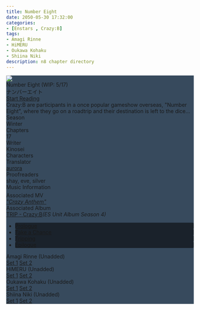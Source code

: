 ```yaml
---
title: Number Eight
date: 2050-05-30 17:32:00
categories:
- [Enstars , Crazy:B]
tags:
- Amagi Rinne
- HiMERU
- Oukawa Kohaku
- Shiina Niki
description: n8 chapter directory
---
```


<style>
    .chapter-area li {
      background-color: #1a222b;
      border-radius: 3px;
      transition: background-color 0.2s;
    }
    .chapters li #none {
      background: none;
      color: var(--link);
    }
    .chapter-area li:hover {
      background-color: #374a5d;
    }
    .mt-label {
      margin: 5px;
    }
    .article-entry a {
      margin: 2px;
    }
    [character] {
      --dark-mode: hsl(var(--hue), 30%, 30%);
      display: flex;
    }
    [character]::before {
      position: absolute;
      margin-left: 75px;
    }
    [character] p {
      max-width: calc(100% - 75px);
      margin-left: 75px;
      color: inherit;
    }
    :root[theme='dark'] [character] p {
      background: var(--dark-mode);
    }
    :root[theme='dark'] [character] p .thought {
      color: #9f9fff;
    }
    :root[theme='light'] [character] p {
      background: var(--light-mode);
    }
    [character] p:first-child {
      margin-top: 20px;
      border-top-left-radius: 0px;
    }
    [character] p:first-child::before {
      position: absolute;
      left: 0;
    }
    [character]::after {
      display: none;
      left: 65px;
      top: 37px;
    }
    .msr-narration {
      display: flex;
      align-items: center;
      margin: 20px 0px;
      gap: 5px;
    }
    .msr-narration::before {
      content: "";
      display: inline-block;
      background: var(--article-text);
      height: 1px;
      width: 15%;
    }
    .msr-narration p {
      margin: 0;
    }
    @media (max-width: 650px) {
    [character] p {
        margin:0 0 .4em 65px;
        padding: .72em;
        margin-left: 55px !important;
    }
    [character]::before,[character][hidden]::before,[character][unknown]::before {
        margin-left: 70px;
        margin-left: 55px !important;
    }
}    
  </style>

<div class="preview-wrapper reverse" style="--storyColor: #hex;--storyColor-rgb: r,g,b;--storyColor-h: hue;--storyColor-s: saturation%;--storyColor-l: lightness%;">
  <div class="grid-wrapper">
      <div class="preview-background" style="background-image: url('https://res.cloudinary.com/djq41tb84/image/upload/v1709338356/ASSETS%20ALWAYS%20USE%20THIS/RINNE/FULL%20BLOOMED%20CGS/zcostrims96adq3epna6.png')"></div>
      <div class="preview-box" style="background: calc(var(--card-background) + 2%)">
          <div class="title-area">
              <div class="title-area__title">Number Eight (WIP: 7/17)</div>
              <div class="title-area__subtitle">ナンバーエイト</div>
              <div class="title-area__start"><a href="/2050/05/30/number-eight/">Start Reading</a></div>
          </div>
          <div class="info-area">
              <div class="synopsis" style="width: 90%;">
              Crazy:B are participants in a once popular gameshow overseas, "Number Eight", where they go on a roadtrip and their destination is left to the dice…
                <!-- SYNOPSIS GOES HERE -->
              </div>
              <div class="info">
                  <div class="info-item season">
                      <div class="label">
                          Season
                      </div>
                      <div class="value">
                      Winter
                        <!-- STORY SEASON -->
                      </div>
                  </div>
                  <div class="info-item chapters">
                      <div class="label">
                          Chapters
                      </div>
                      <div class="value">
                      17
                          <!-- NUMBER OF CHAPTERS -->
                      </div>
                  </div>
                  <div class="info-item writer">
                      <div class="label">
                          Writer
                      </div>
                      <div class="value">
                        Kinosei
                        <!-- STORY WRITER NAME -->
                      </div>
                  </div>
                  <div class="info-item characters">
                      <div class="label">
                          Characters
                      </div>
                      <div class="value">
                      <a href="/tags/Amagi-Rinne/" character="Rinne" title="Rinne"></a>
                      <a href="/tags/HiMERU/" character="HiMERU" title="HiMERU"></a>
                      <a href="/tags/Shiina-Niki/" character="Niki" title="Niki"></a>
                      <a href="/tags/Oukawa-Kohaku/" character="Kohaku" title="Kohaku"></a>
                        <!-- 
                          <a href="/tags/[CHARACTER_LAST_NAME]-[CHARACTER_FIRST_NAME]/" character="[CHARACTER_FIRST_AME]" title="[CHARACTER_FIRST_NAME]"></a>
                         -->
                         <!-- COPY AND PASTE THE ABOVE FOR EACH CHARACTER THAT APPEARS IN THE STORY -->
                      </div>
                  </div>
                  <div class="info-item tl">
                      <div class="label">
                          Translator
                      </div>
                      <div class="value">
                          <a href="https://twitter.com/azurecrystalz">aurora</a>
                      </div>
                  </div>
                  <div class="info-item pr">
                      <div class="label">
                          Proofreaders
                      </div>
                      <div class="value">
                      shay, eve, silver
                      <!-- 
                          PROOFREADER LIST (IF ANY) -->
                      </div>
                  </div>
              </div>
          </div>
      </div>
  </div>
</div>

<!-- more -->

<style>
  .preview-wrapper {
    /* in case jquery doesn't work */
    display: none;
  }

  .music {
    grid-column-start: 1;
    grid-column-end: span end;
  }

  @media (max-width: 567px) {

    /* for NexT Mashiro: makes padding smaller on mobile */
    .post-block {
      padding: 5px 10px 8px !important;
    }
  }
</style>

<div class="story-wrapper mobile-reverse" style="--storyColor: #374a5d;--storyColor-rgb: 236,141,171;--storyColor-h: 341.1;--storyColor-s: 71.4%;--storyColor-l: 73.9%;">
  <div class="grid-wrapper">
      <div class="story-background"
      style="background-image: url('https://res.cloudinary.com/djq41tb84/image/upload/v1709338356/ASSETS%20ALWAYS%20USE%20THIS/RINNE/FULL%20BLOOMED%20CGS/zcostrims96adq3epna6.png')">
    </div>
    <div class="story-box" style="background: #374a5d">
      <div class="story-cover">
        <div><img src="https://res.cloudinary.com/djq41tb84/image/upload/v1709338702/ASSETS%20ALWAYS%20USE%20THIS/RINNE/FRAMELESS%20UNBLOOMEDS/vmdzhozobb02h3gnppbn.png">
        </div>
      </div>
      <div class="title-area">
        <div class="title-area__title">Number Eight (WIP: 5/17)</div>
        <div class="title-area__subtitle">ナンバーエイト</div>
        <div class="title-area__start">
          <a href="/2050/05/30/number-eight/">Start Reading</a>
        </div>
      </div>
      <div class="info-area">
        <div class="synopsis">
          Crazy:B are participants in a once popular gameshow overseas, "Number Eight", where they go on a roadtrip and their destination is left to the dice…
          <!-- SYNOPSIS HERE -->
        </div>
        <div class="info">
          <div class="info-item season">
            <div class="label">
              Season
            </div>
            <div class="value">
              Winter
              <!-- SEASON -->
            </div>
          </div>
          <div class="info-item chapters">
            <div class="label">
              Chapters
            </div>
            <div class="value">
              17
              <!-- CHAPTERS -->
            </div>
          </div>
          <div class="info-item writer">
            <div class="label">
              Writer
            </div>
            <div class="value">
              Kinosei
              <!-- WRITERS-->
            </div>
          </div>
          <div class="info-item characters">
            <div class="label">
                  Characters
            </div>
            <div class="value">
              <a href="/tags/Amagi-Rinne/" character="Rinne" title="Rinne"></a>
              <a href="/tags/HiMERU/" character="HiMERU" title="HiMERU"></a>
              <a href="/tags/Oukawa-Kohaku/" character="Kohaku" title="Kohaku"></a>
              <a href="/tags/Shiina-Niki/" character="Niki" title="Niki"></a>
                <!-- 
                  <a href="/tags/[CHARACTER_LAST_NAME]-[CHARACTER_FIRST_NAME]/" character="[CHARACTER_FIRST_AME]" title="[CHARACTER_FIRST_NAME]"></a> -->
                  <!-- COPY AND PASTE THE ABOVE FOR EACH CHARACTER THAT APPEARS IN THE STORY -->
            </div>
          </div>
          <div class="info-item tl">
              <div class="label">
                  Translator
              </div>
              <div class="value">
                  <a href="https://twitter.com/azurecrystalz">aurora</a>
              </div>
          </div>
          <div class="info-item pr">
            <div class="label">
                Proofreaders
            </div>
            <div class="value">
              shay, eve, silver
                <!-- PROOFREADER LIST (IF ANY) -->
            </div>
          </div>
          <div class="info-item music">
            <div class="label" style="margin-bottom: 5px;">Music Information</div>
            <div class="value">
              <div class="label">
                Associated MV
              </div>
              <div class="value">
                <a href="https://www.youtube.com/watch?v=T0BWw6_2Hcc"><i>"Crazy Anthem"</i></a>
              </div>
              <div class="label">
                Associated Album
              </div>
              <div class="value">
                <a href="/2023/05/30/trip-album/">TRIP - Crazy:B</a><i>(ES Unit Album Season 4)</i>
              </div>
            </div>
          </div>
        </div>
      </div>
      <div class="chapter-area">
        <div class="chapters">
          <ul>
            <li>
              <a href="/2023/06/01/n8-prologue/" id="none">Prologue</a>
            </li>
            <li>
              <a href="/2023/09/30/take-a-chance" id="none">Take a Chance</a>
            </li>
            <li>
              <a href="/#" id="none">Tripping</a>
            </li>
            <li>
              <a href="/#" id="none">Epilogue</a>
            </li>
          </ul>
        </div>
        <!--- og drop down minitalk here --->
        <div class="mini-talks">
          <div class="mini-talk">
            <div class="mt-header">Amagi Rinne (Unadded)</div>
            <div class="mt-content">
              <div class="item">
                <a href="#">Set 1</a>
                <a href="#">Set 2</a>
              </div>
            </div>
            <div class="mt-header">HiMERU (Unadded)</div>
            <div class="mt-content">
              <div class="item">
                <a href="#">Set 1</a>
                <a href="#">Set 2</a>
              </div>
            </div>
            <div class="mt-header">Oukawa Kohaku (Unadded)</div>
            <div class="mt-content">
              <div class="item">
                <a href="#">Set 1</a>
                <a href="#">Set 2</a>
              </div>
            </div>
            <div class="mt-header">Shiina Niki (Unadded)</div>
            <div class="mt-content">
              <div class="item">
                <a href="#">Set 1</a>
                <a href="#">Set 2</a>
              </div>
            </div>
          </div>
        </div>
<!---og minitalk edns here --->
    </div>
    </div>

<!-- more -->

<div style="margin-top: 3%">
  <!-- CONTENT GOES HERE -->

  <!-- 
  SPEECH BUBBLE FORMAT: 
  {% bubble [CHARACTER_FIRST_NAME] [ATTRIBUTE(optional)]}
    DIALOGUE TEXT HERE

    ADD A LINE SPACE FOR A NEW LINE

    <th>EMBED THOUGHT DIALOGUE WITH THESE TAGS</th>
  {% endbubble %}
  -->

  </div>
